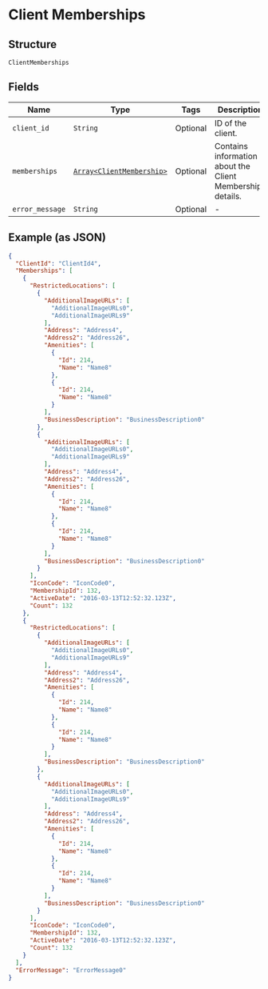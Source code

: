 
# Client Memberships

## Structure

`ClientMemberships`

## Fields

| Name | Type | Tags | Description |
|  --- | --- | --- | --- |
| `client_id` | `String` | Optional | ID of the client. |
| `memberships` | [`Array<ClientMembership>`](../../doc/models/client-membership.md) | Optional | Contains information about the Client Memberships details. |
| `error_message` | `String` | Optional | - |

## Example (as JSON)

```json
{
  "ClientId": "ClientId4",
  "Memberships": [
    {
      "RestrictedLocations": [
        {
          "AdditionalImageURLs": [
            "AdditionalImageURLs0",
            "AdditionalImageURLs9"
          ],
          "Address": "Address4",
          "Address2": "Address26",
          "Amenities": [
            {
              "Id": 214,
              "Name": "Name8"
            },
            {
              "Id": 214,
              "Name": "Name8"
            }
          ],
          "BusinessDescription": "BusinessDescription0"
        },
        {
          "AdditionalImageURLs": [
            "AdditionalImageURLs0",
            "AdditionalImageURLs9"
          ],
          "Address": "Address4",
          "Address2": "Address26",
          "Amenities": [
            {
              "Id": 214,
              "Name": "Name8"
            },
            {
              "Id": 214,
              "Name": "Name8"
            }
          ],
          "BusinessDescription": "BusinessDescription0"
        }
      ],
      "IconCode": "IconCode0",
      "MembershipId": 132,
      "ActiveDate": "2016-03-13T12:52:32.123Z",
      "Count": 132
    },
    {
      "RestrictedLocations": [
        {
          "AdditionalImageURLs": [
            "AdditionalImageURLs0",
            "AdditionalImageURLs9"
          ],
          "Address": "Address4",
          "Address2": "Address26",
          "Amenities": [
            {
              "Id": 214,
              "Name": "Name8"
            },
            {
              "Id": 214,
              "Name": "Name8"
            }
          ],
          "BusinessDescription": "BusinessDescription0"
        },
        {
          "AdditionalImageURLs": [
            "AdditionalImageURLs0",
            "AdditionalImageURLs9"
          ],
          "Address": "Address4",
          "Address2": "Address26",
          "Amenities": [
            {
              "Id": 214,
              "Name": "Name8"
            },
            {
              "Id": 214,
              "Name": "Name8"
            }
          ],
          "BusinessDescription": "BusinessDescription0"
        }
      ],
      "IconCode": "IconCode0",
      "MembershipId": 132,
      "ActiveDate": "2016-03-13T12:52:32.123Z",
      "Count": 132
    }
  ],
  "ErrorMessage": "ErrorMessage0"
}
```

